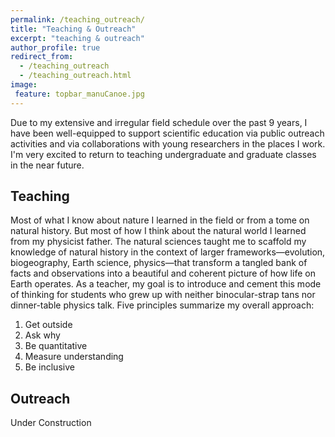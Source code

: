 ```yaml
---
permalink: /teaching_outreach/
title: "Teaching & Outreach"
excerpt: "teaching & outreach"
author_profile: true
redirect_from: 
  - /teaching_outreach
  - /teaching_outreach.html
image:
 feature: topbar_manuCanoe.jpg
---
```


Due to my extensive and irregular field schedule over the past 9 years, I have been well-equipped to support scientific education via public outreach activities and via collaborations with young researchers in the places I work. I'm very excited to return to teaching undergraduate and graduate classes in the near future. 

## Teaching

Most of what I know about nature I learned in the field or from a tome on natural history. But most of how I think about the natural world I learned from my physicist father. The natural sciences taught me to scaffold my knowledge of natural history in the context of larger frameworks—evolution, biogeography, Earth science, physics—that transform a tangled bank of facts and observations into a beautiful and coherent picture of how life on Earth operates. As a teacher, my goal is to introduce and cement this mode of thinking for students who grew up with neither binocular-strap tans nor dinner-table physics talk. Five principles summarize my overall approach:
1. Get outside
2. Ask why
3. Be quantitative
4. Measure understanding
5. Be inclusive

## Outreach

Under Construction